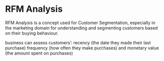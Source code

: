 # RFM Analysis
RFM Analysis is a concept used for Customer Segmentation, especially in the marketing domain for understanding and segmenting customers based on their buying behaviour.

business can assess customers’:
recency (the date they made their last purchase)
frequency (how often they make purchases)
and monetary value (the amount spent on purchases)
